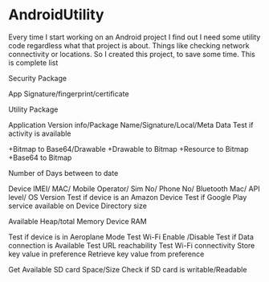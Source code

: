 AndroidUtility
==============

Every time I start working on an Android project I find out I need some utility code regardless what that project is about.  Things like checking network connectivity or locations. So I created this project, to save some time. 
This is complete list

Security Package

App Signature/fingerprint/certificate

Utility Package

Application Version info/Package Name/Signature/Local/Meta Data
Test if activity is available

+Bitmap to Base64/Drawable
+Drawable to Bitmap
+Resource to Bitmap
+Base64 to Bitmap

Number of Days between to date

Device IMEI/ MAC/ Mobile Operator/ Sim No/ Phone No/ Bluetooth Mac/ API level/ OS Version
Test if device is an Amazon Device
Test if Google Play service available on Device
Directory size

Available Heap/total Memory
Device RAM

Test if device is in Aeroplane Mode
Test Wi-Fi Enable /Disable
Test if Data connection is Available
Test URL reachability
Test Wi-Fi connectivity
Store key value in preference
Retrieve key value from preference

Get Available SD card Space/Size
Check if SD card is writable/Readable

